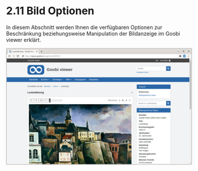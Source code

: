# 2.11 Bild Optionen

In diesem Abschnitt werden Ihnen die verfügbaren Optionen zur Beschränkung beziehungsweise Manipulation der Bildanzeige im Goobi viewer erklärt.

![](../../.gitbook/assets/de_bildanzeige.png)

